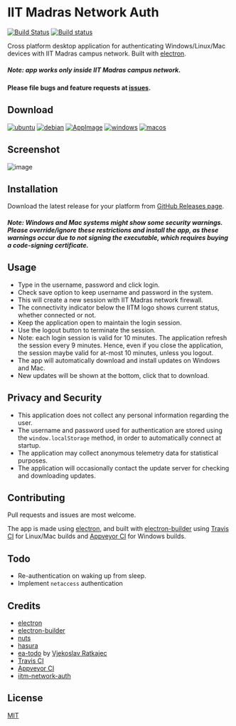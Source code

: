 # IIT Madras Network Auth 

[![Build Status](https://travis-ci.org/shahidhk/iitm-network-auth-app.svg?branch=master)](https://travis-ci.org/shahidhk/iitm-network-auth-app) [![Build status](https://ci.appveyor.com/api/projects/status/rf1ruqokr1hai9ds?svg=true&retina=true)](https://ci.appveyor.com/project/shahidhk/iitm-network-auth-app)


Cross platform desktop application for authenticating Windows/Linux/Mac devices with IIT Madras campus network. Built with [electron](http://electron.atom.io).

##### Note: app works only inside IIT Madras campus network.
#### Please file bugs and feature requests at [issues](https://github.com/shahidhk/iitm-network-auth-app/issues).

## Download
[![ubuntu](https://github.com/shahidhk/iitm-network-auth-app/raw/master/build/ubuntu.png)](https://server.waviness63.hasura-app.io/download/version/latest/linux)
[![debian](https://github.com/shahidhk/iitm-network-auth-app/raw/master/build/debian.png)](https://server.waviness63.hasura-app.io/download/version/latest/linux)
[![AppImage](https://github.com/shahidhk/iitm-network-auth-app/raw/master/build/linux.png)](https://server.waviness63.hasura-app.io/download/version/latest/appimage)
[![windows](https://github.com/shahidhk/iitm-network-auth-app/raw/master/build/windows.png)](https://server.waviness63.hasura-app.io/download/version/latest/windows)
[![macos](https://github.com/shahidhk/iitm-network-auth-app/raw/master/build/mac.png)](https://server.waviness63.hasura-app.io/download/version/latest/mac)  

## Screenshot 
![image](https://github.com/shahidhk/iitm-network-auth-app/raw/master/preview.png)

## Installation

Download the latest release for your platform from [GitHub Releases page](https://github.com/shahidhk/iitm-network-auth-app/releases).

##### Note: Windows and Mac systems might show some security warnings. Please override/ignore these restrictions and install the app, as these warnings occur due to not signing the executable, which requires buying a code-signing certificate.

## Usage

- Type in the username, password and click login.
- Check save option to keep username and password in the system.
- This will create a new session with IIT Madras network firewall.
- The connectivity indicator below the IITM logo shows current status, whether connected or not.
- Keep the application open to maintain the login session.
- Use the logout button to terminate the session.
- Note: each login session is valid for 10 minutes. The application refresh the session every 9 minutes. Hence, even if you close the application, the session maybe valid for at-most 10 minutes, unless you logout.
- The app will automatically download and install updates on Windows and Mac.
- New updates will be shown at the bottom, click that to download.

## Privacy and Security

- This application does not collect any personal information regarding the user. 
- The username and password used for authentication are stored using the `window.localStorage` method, in order to automatically connect at startup.
- The application may collect anonymous telemetry data for statistical purposes.
- The application will occasionally contact the update server for checking and downloading updates.

## Contributing

Pull requests and issues are most welcome.

The app is made using [electron](http://electron.atom.io), and built with [electron-builder](https://github.com/electron-userland/electron-builder) using [Travis CI](https://travis-ci.org) for Linux/Mac builds and [Appveyor CI](http://www.appveyor.com) for Windows builds. 

## Todo
- Re-authentication on waking up from sleep.
- Implement `netaccess` authentication 

## Credits
- [electron](http://electron.atom.io)
- [electron-builder](https://github.com/electron-userland/electron-builder)
- [nuts](https://github.com/GitbookIO/nuts)
- [hasura](https://hasura.io)
- [ea-todo](https://github.com/Vj3k0/ea-todo) by [Vjekoslav Ratkajec](https://github.com/Vj3k0)
- [Travis CI](https://travis-ci.org) 
- [Appveyor CI](http://www.appveyor.com)
- [iitm-network-auth](https://shahidhk.github.io/iitm-network-auth)

## License 

[MIT](https://github.com/shahidhk/iitm-network-auth-app/blob/master/LICENSE)
